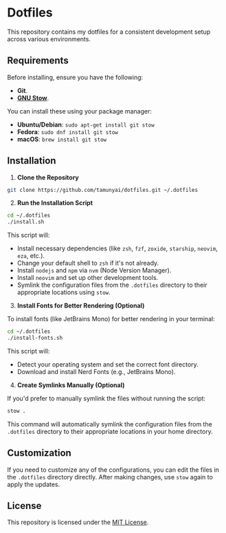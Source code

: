 # Dotfiles

This repository contains my dotfiles for a consistent development setup across various environments.

## Requirements

Before installing, ensure you have the following:

- **Git**.
- [**GNU Stow**](https://www.gnu.org/software/stow/).

You can install these using your package manager:

- **Ubuntu/Debian**: `sudo apt-get install git stow`
- **Fedora**: `sudo dnf install git stow`
- **macOS**: `brew install git stow`

## Installation

1. **Clone the Repository**

```bash
git clone https://github.com/tamunyai/dotfiles.git ~/.dotfiles
```

2. **Run the Installation Script**

```bash
cd ~/.dotfiles
./install.sh
```

This script will:

- Install necessary dependencies (like `zsh`, `fzf`, `zoxide`, `starship`, `neovim`, `eza`, etc.).
- Change your default shell to `zsh` if it's not already.
- Install `nodejs` and `npm` via `nvm` (Node Version Manager).
- Install `neovim` and set up other development tools.
- Symlink the configuration files from the `.dotfiles` directory to their appropriate locations using `stow`.

3. **Install Fonts for Better Rendering (Optional)**

To install fonts (like JetBrains Mono) for better rendering in your terminal:

```bash
cd ~/.dotfiles
./install-fonts.sh
```

This script will:

- Detect your operating system and set the correct font directory.
- Download and install Nerd Fonts (e.g., JetBrains Mono).

4. **Create Symlinks Manually (Optional)**

If you'd prefer to manually symlink the files without running the script:

```bash
stow .
```

This command will automatically symlink the configuration files from the `.dotfiles` directory to their appropriate locations in your home directory.

## Customization

If you need to customize any of the configurations, you can edit the files in the `.dotfiles` directory directly. After making changes, use `stow` again to apply the updates.

## License

This repository is licensed under the [MIT License](LICENSE).
